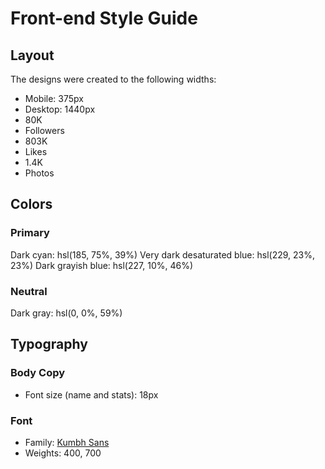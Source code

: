 # Front-end Style Guide

## Layout

The designs were created to the following widths:

- Mobile: 375px
- Desktop: 1440px
- 80K
- Followers
- 803K
- Likes
- 1.4K
- Photos

## Colors

### Primary

Dark cyan: hsl(185, 75%, 39%)
Very dark desaturated blue: hsl(229, 23%, 23%)
Dark grayish blue: hsl(227, 10%, 46%)

### Neutral

Dark gray: hsl(0, 0%, 59%)

## Typography

### Body Copy

- Font size (name and stats): 18px

### Font

- Family: [Kumbh Sans](https://fonts.google.com/specimen/Kumbh+Sans)
- Weights: 400, 700

